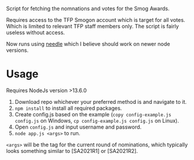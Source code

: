 Script for fetching the nomnations and votes for the Smog Awards.

Requires access to the TFP Smogon account which is target for all votes. Which is limited to relevant TFP staff members only. The script is fairly useless without access.

Now runs using [needle](https://www.npmjs.com/package/needle) which I believe should work on newer node versions.

# Usage

Requires NodeJs version >13.6.0

1. Download repo whichever your preferred method is and navigate to it.
2. `npm install` to install all required packages.
3. Create config.js based on the example (`copy config-example.js config.js` on Windows, `cp config-example.js config.js` on Linux).
4. Open `config.js` and input username and password.
2. `node app.js <args>` to run.

`<args>` will be the tag for the current round of nominations, which typically looks something similar to [SA2021R1] or [SA2021R2].
